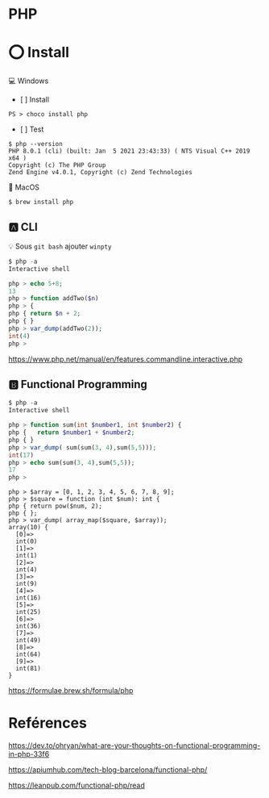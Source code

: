 # PHP

# :o: Install

:computer: Windows

- [ ] Install

```
PS > choco install php
```

- [ ] Test

```
$ php --version
PHP 8.0.1 (cli) (built: Jan  5 2021 23:43:33) ( NTS Visual C++ 2019 x64 )
Copyright (c) The PHP Group
Zend Engine v4.0.1, Copyright (c) Zend Technologies
```


:apple: MacOS

```
$ brew install php
```

## :a: CLI

:bulb: Sous `git bash` ajouter `winpty`

```php
$ php -a
Interactive shell

php > echo 5+8;
13
php > function addTwo($n)
php > {
php { return $n + 2;
php { }
php > var_dump(addTwo(2));
int(4)
php >
```


https://www.php.net/manual/en/features.commandline.interactive.php

## :b: Functional Programming

```php
$ php -a
Interactive shell

php > function sum(int $number1, int $number2) {
php {   return $number1 + $number2;
php { }
php > var_dump( sum(sum(3, 4),sum(5,5)));
int(17)
php > echo sum(sum(3, 4),sum(5,5));
17
php >
```



```
php > $array = [0, 1, 2, 3, 4, 5, 6, 7, 8, 9];
php > $square = function (int $num): int {
php { return pow($num, 2);
php { };
php > var_dump( array_map($square, $array));
array(10) {
  [0]=>
  int(0)
  [1]=>
  int(1)
  [2]=>
  int(4)
  [3]=>
  int(9)
  [4]=>
  int(16)
  [5]=>
  int(25)
  [6]=>
  int(36)
  [7]=>
  int(49)
  [8]=>
  int(64)
  [9]=>
  int(81)
}
```

https://formulae.brew.sh/formula/php





# Reférences

https://dev.to/ohryan/what-are-your-thoughts-on-functional-programming-in-php-33f6

https://apiumhub.com/tech-blog-barcelona/functional-php/

https://leanpub.com/functional-php/read

